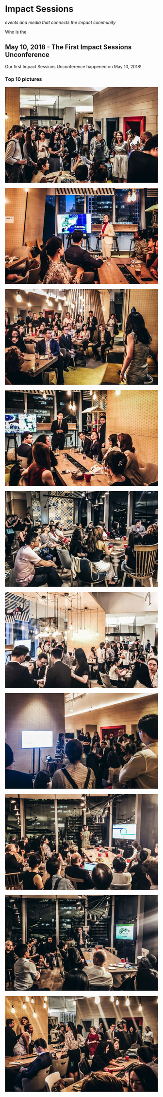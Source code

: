 # Impact Sessions
_events and media that connects the impact community_

Who is the 


## May 10, 2018 - The First Impact Sessions Unconference

Our first Impact Sessions Unconference happened on May 10, 2018!

### Top 10 pictures

![Image](./images/2018-05-10-1.jpg)

![Image](./images/2018-05-10-2.jpg)

![Image](./images/2018-05-10-3.jpg)

![Image](./images/2018-05-10-4.jpg)

![Image](./images/2018-05-10-5.jpg)

![Image](./images/2018-05-10-6.jpg)

![Image](./images/2018-05-10-7.jpg)

![Image](./images/2018-05-10-8.jpg)

![Image](./images/2018-05-10-9.jpg)

![Image](./images/2018-05-10-10.jpg)

